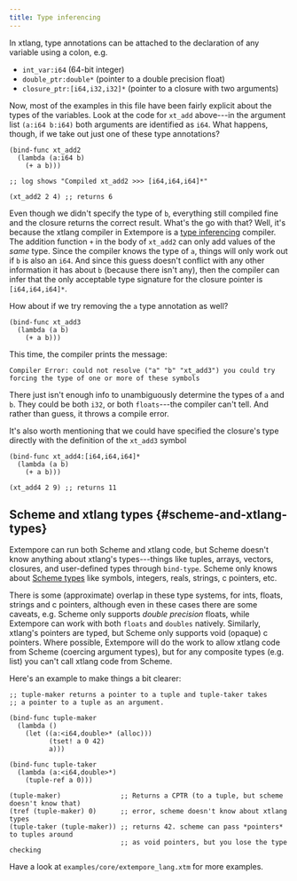 ```yaml
---
title: Type inferencing
---
```


In xtlang, type annotations can be attached to the declaration of any variable
using a colon, e.g.

-   `int_var:i64` (64-bit integer)
-   `double_ptr:double*` (pointer to a double precision float)
-   `closure_ptr:[i64,i32,i32]*` (pointer to a closure with two
    arguments)

Now, most of the examples in this file have been fairly explicit about the types
of the variables. Look at the code for `xt_add` above---in the argument list
`(a:i64 b:i64)` both arguments are identified as `i64`. What happens, though, if
we take out just one of these type annotations?

~~~~ sourceCode
(bind-func xt_add2
  (lambda (a:i64 b)
    (+ a b)))

;; log shows "Compiled xt_add2 >>> [i64,i64,i64]*"

(xt_add2 2 4) ;; returns 6
~~~~

Even though we didn't specify the type of `b`, everything still compiled fine
and the closure returns the correct result. What's the go with that? Well, it's
because the xtlang compiler in Extempore is a [type
inferencing](http://en.wikipedia.org/wiki/Type_inference) compiler. The addition
function `+` in the body of `xt_add2` can only add values of the *same* type.
Since the compiler knows the type of `a`, things will only work out if `b` is
also an `i64`. And since this guess doesn't conflict with any other information
it has about `b` (because there isn't any), then the compiler can infer that the
only acceptable type signature for the closure pointer is `[i64,i64,i64]*`.

How about if we try removing the `a` type annotation as well?

~~~~ sourceCode
(bind-func xt_add3
  (lambda (a b)
    (+ a b)))
~~~~

This time, the compiler prints the message:

~~~~ sourceCode
Compiler Error: could not resolve ("a" "b" "xt_add3") you could try
forcing the type of one or more of these symbols
~~~~

There just isn't enough info to unambiguously determine the types of `a` and
`b`. They could be both `i32`, or both `floats`---the compiler can't tell. And
rather than guess, it throws a compile error.

It's also worth mentioning that we could have specified the closure's type
directly with the definition of the `xt_add3` symbol

~~~~ sourceCode
(bind-func xt_add4:[i64,i64,i64]*
  (lambda (a b)
    (+ a b)))

(xt_add4 2 9) ;; returns 11
~~~~

## Scheme and xtlang types {#scheme-and-xtlang-types}

Extempore can run both Scheme and xtlang code, but Scheme doesn't know anything
about xtlang's types---things like tuples, arrays, vectors, closures, and
user-defined types through `bind-type`. Scheme only knows about [Scheme
types](https://groups.csail.mit.edu/mac/ftpdir/scheme-reports/r5rs-html/r5rs_8.html#SEC48)
like symbols, integers, reals, strings, c pointers, etc.

There is some (approximate) overlap in these type systems, for ints, floats,
strings and c pointers, although even in these cases there are some caveats,
e.g. Scheme only supports *double precision* floats, while Extempore can work
with both `floats` and `doubles` natively. Similarly, xtlang's pointers are
typed, but Scheme only supports void (opaque) c pointers. Where possible,
Extempore will do the work to allow xtlang code from Scheme (coercing argument
types), but for any composite types (e.g. list) you can't call xtlang code from
Scheme.

Here's an example to make things a bit clearer:

~~~~ sourceCode
;; tuple-maker returns a pointer to a tuple and tuple-taker takes
;; a pointer to a tuple as an argument.

(bind-func tuple-maker
  (lambda ()
    (let ((a:<i64,double>* (alloc)))
          (tset! a 0 42)
          a)))

(bind-func tuple-taker
  (lambda (a:<i64,double>*)
    (tuple-ref a 0)))

(tuple-maker)               ;; Returns a CPTR (to a tuple, but scheme doesn't know that)
(tref (tuple-maker) 0)      ;; error, scheme doesn't know about xtlang types
(tuple-taker (tuple-maker)) ;; returns 42. scheme can pass *pointers* to tuples around
                            ;; as void pointers, but you lose the type checking
~~~~

Have a look at `examples/core/extempore_lang.xtm` for more examples.
